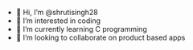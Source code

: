 - 👋 Hi, I’m @shrutisingh28
- 👀 I’m interested in coding
- 🌱 I’m currently learning C programming
- 💞️ I’m looking to collaborate on product based apps
  

<!---
shrutisingh28/shrutisingh28 is a ✨ special ✨ repository because its `README.md` (this file) appears on your GitHub profile.
You can click the Preview link to take a look at your changes.
--->

